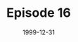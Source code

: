 ---
layout: podcast
title: Episode 16 
number: 16
subtitle: 
summary: 
date: 1999-12-31
location: https://dl.dropboxusercontent.com/s/o13givofedx4day/watir_podcast_16.mp3?dl=0
size: 14,883,444
duration: 31:00
---